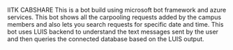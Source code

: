 IITK CABSHARE
This is a bot build using microsoft bot framework and azure services.
This bot shows all the carpooling requests added by the campus members and also lets you search requests for specific date and time.
This bot uses LUIS backend to understand the text messages sent by the user and then queries the connected database based on the LUIS output.
